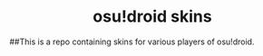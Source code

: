 <h1 align="center">osu!droid skins</h1>
##This is a repo containing skins for various players of osu!droid.
